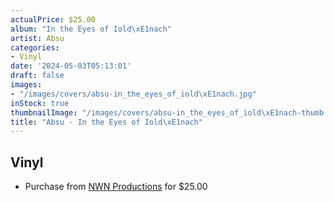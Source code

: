 ```yaml
---
actualPrice: $25.00
album: "In the Eyes of Iold\xE1nach"
artist: Absu
categories:
- Vinyl
date: '2024-05-03T05:13:01'
draft: false
images:
- "/images/covers/absu-in_the_eyes_of_iold\xE1nach.jpg"
inStock: true
thumbnailImage: "/images/covers/absu-in_the_eyes_of_iold\xE1nach-thumb.jpg"
title: "Absu - In the Eyes of Iold\xE1nach"
---
```


## Vinyl
* Purchase from [NWN Productions](http://shop.nwnprod.com/index.php?route=product/product&path=75&product_id=46230&sort=pd.name&order=ASC) for $25.00
